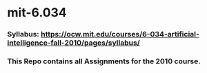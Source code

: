 # mit-6.034
### Syllabus: https://ocw.mit.edu/courses/6-034-artificial-intelligence-fall-2010/pages/syllabus/

### This Repo contains all Assignments for the 2010 course.

